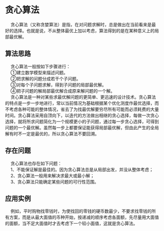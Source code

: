 


# 贪心算法
<!-- 
https://baike.baidu.com/item/%E8%B4%AA%E5%BF%83%E7%AE%97%E6%B3%95/5411800?fr=aladdin


拜托，别再问我贪心算法了！ 
https://mp.weixin.qq.com/s?__biz=MzI5MTU1MzM3MQ==&mid=2247483945&idx=1&sn=6f5b0d8c0ac60f40068986738d038a4d&scene=21#wechat_redirect
贪心算法
https://blog.csdn.net/qfikh/article/details/51959226


https://blog.csdn.net/IT_moshang/article/details/80398597
https://www.cnblogs.com/seaspring/p/11562304.html
https://www.sohu.com/a/256022793_478315

动态规划和贪心算法的区别
https://blog.csdn.net/HerosOfEarth/article/details/52374337
-->

&emsp; 贪心算法（又称贪婪算法）是指，在对问题求解时，总是做出在当前看来是最好的选择。也就是说，不从整体最优上加以考虑，算法得到的是在某种意义上的局部最优解。  

## 算法思路
&emsp; 贪心算法一般按如下步骤进行：  
&emsp; ①建立数学模型来描述问题。  
&emsp; ②把求解的问题分成若干个子问题。  
&emsp; ③对每个子问题求解，得到子问题的局部最优解。  
&emsp; ④把子问题的解局部最优解合成原来解问题的一个解。  
&emsp; 贪心算法是一种对某些求最优解问题的更简单、更迅速的设计技术。贪心算法的特点是一步一步地进行，常以当前情况为基础根据某个优化测度作最优选择，而不考虑各种可能的整体情况，省去了为找最优解要穷尽所有可能而必须耗费的大量时间。贪心算法采用自顶向下，以迭代的方法做出相继的贪心选择，每做一次贪心选择，就将所求问题简化为一个规模更小的子问题，通过每一步贪心选择，可得到问题的一个最优解。虽然每一步上都要保证能获得局部最优解，但由此产生的全局解有时不一定是最优的，所以贪心算法不要回溯。  


## 存在问题
&emsp; 贪心算法也存在如下问题：  
&emsp; 1、不能保证解是最佳的。因为贪心算法总是从局部出发，并没从整体考虑；  
&emsp; 2、贪心算法一般用来解决求最大或最小解；  
&emsp; 3、贪心算法只能确定某些问题的可行性范围。  


## 应用实例
&emsp; 例如，平时购物找零钱时，为使找回的零钱的硬币数最少，不要求找零钱的所有方案，而是从最大面值的币种开始，按递减的顺序考虑各面额，先尽量用大面值的面额，当不足大面值时才去考虑下一个较小面值，这就是贪心算法。  



